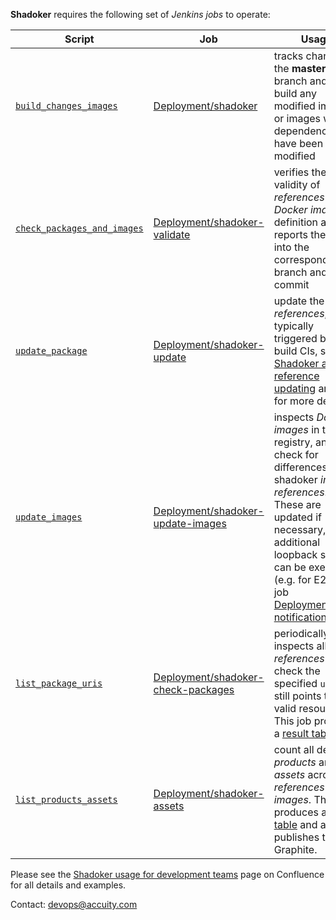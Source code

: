 **Shadoker** requires the following set of *Jenkins jobs* to operate:

| Script      | Job         | Usage |
|-------------|-------------|-------|
| [`build_changes_images`](./build_changes_images) | [Deployment/shadoker](http://jenkins.fircosoft.net/job/Deployment/job/shadoker) | tracks changes in the **master** branch and will build any modified images, or images whose dependencies have been modified |
| [`check_packages_and_images`](./check_packages_and_images) | [Deployment/shadoker-validate](http://jenkins.fircosoft.net/job/Deployment/job/shadoker-validate) | verifies the validity of *references* and *Docker images* definition and reports the status into the corresponding branch and commit |
| [`update_package`](./update_package) | [Deployment/shadoker-update](http://jenkins.fircosoft.net/job/Deployment/job/shadoker-update) | update the given *references*, typically triggered by the build CIs, see the [Shadoker artifact reference updating](http://confluence.fircosoft.net/display/DTP/Shadoker+artifact+reference+updating) article for more details |
| [`update_images`](./update_images) | [Deployment/shadoker-update-images](http://jenkins.fircosoft.net/job/Deployment/job/shadoker-update-images) | inspects *Docker images* in the registry, and check for differences with shadoker *image references*. These are updated if necessary, and additional loopback scripts can be executed (e.g. for E2E, see job [Deployment/e2e-notification](http://jenkins.fircosoft.net/job/Deployment/job/e2e-notification)) |
| [`list_package_uris`](./list_package_uris) | [Deployment/shadoker-check-packages](http://jenkins.fircosoft.net/job/Deployment/job/shadoker-check-packages) | periodically inspects all *references* to check the specified `uri` field still points to a valid resource. This job produces a [result table](http://jenkins.fircosoft.net/job/Deployment/job/shadoker-check-packages/Package_URLs/). |
| [`list_products_assets`](./list_products_assets) | [Deployment/shadoker-assets](http://jenkins.fircosoft.net/job/Deployment/job/shadoker-assets) | count all declared *products* and *assets* across *references* and *images*. This job produces a [result table](http://jenkins.fircosoft.net/job/Deployment/job/shadoker-assets/Assets/) and also publishes them to Graphite. |


Please see the [Shadoker usage for development teams](http://confluence.fircosoft.net/display/DTP/Shadoker+usage+for+development+teams) page on Confluence for all details and examples.

Contact: devops@accuity.com

